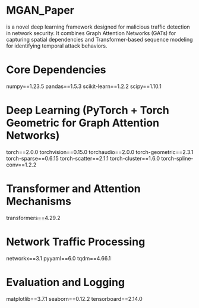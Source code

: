 # MGAN_Paper
is a novel deep learning framework designed for malicious traffic detection in network security. It combines Graph Attention Networks (GATs) for capturing spatial dependencies and Transformer-based sequence modeling for identifying temporal attack behaviors. 
# Core Dependencies
numpy==1.23.5
pandas==1.5.3
scikit-learn==1.2.2
scipy==1.10.1

# Deep Learning (PyTorch + Torch Geometric for Graph Attention Networks)
torch==2.0.0
torchvision==0.15.0
torchaudio==2.0.0
torch-geometric==2.3.1
torch-sparse==0.6.15
torch-scatter==2.1.1
torch-cluster==1.6.0
torch-spline-conv==1.2.2

# Transformer and Attention Mechanisms
transformers==4.29.2

# Network Traffic Processing
networkx==3.1
pyyaml==6.0
tqdm==4.66.1

# Evaluation and Logging
matplotlib==3.7.1
seaborn==0.12.2
tensorboard==2.14.0
